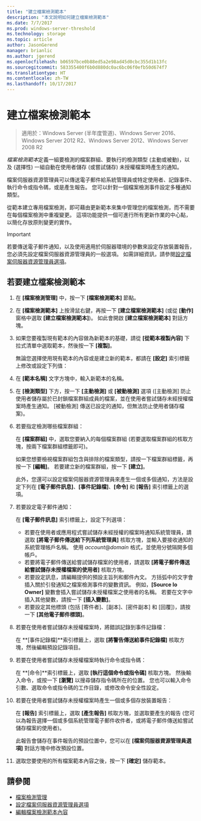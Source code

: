 ```yaml
---
title: "建立檔案檢測範本"
description: "本文說明如何建立檔案檢測範本"
ms.date: 7/7/2017
ms.prod: windows-server-threshold
ms.technology: storage
ms.topic: article
author: JasonGerend
manager: brianlic
ms.author: jgerend
ms.openlocfilehash: b06597bce0b88ed5a2e98ad45d0cbc355d1b13fc
ms.sourcegitcommit: 583355400f6b0d880dc0ac6bc06f0efb50d674f7
ms.translationtype: HT
ms.contentlocale: zh-TW
ms.lasthandoff: 10/17/2017
---
```

# <a name="create-a-file-screen-template"></a>建立檔案檢測範本

> 適用於：Windows Server (半年度管道)、Windows Server 2016、Windows Server 2012 R2、Windows Server 2012、Windows Server 2008 R2

*檔案檢測範本*定義一組要檢測的檔案群組、要執行的檢測類型 (主動或被動)，以及 (選擇性) 一組自動在使用者儲存 (或嘗試儲存) 未授權檔案時產生的通知。

檔案伺服器資源管理員可以傳送電子郵件給系統管理員或特定使用者、記錄事件、執行命令或指令碼，或是產生報告。 您可以針對一個檔案檢測事件設定多種通知類型。

從範本建立專用檔案檢測，即可藉由更新範本來集中管理您的檔案檢測，而不需要在每個檔案檢測中重複變更。 這項功能提供一個可進行所有更新作業的中心點，以簡化存放原則變更的實作。

> [!Important]
> 若要傳送電子郵件通知，以及使用適用於伺服器環境的參數來設定存放裝置報告，您必須先設定檔案伺服器資源管理員的一般選項。 如需詳細資訊，請參閱[設定檔案伺服器資源管理員選項](setting-file-server-resource-manager-options.md)。

## <a name="to-create-a-file-screen-template"></a>若要建立檔案檢測範本

1.  在 **\[檔案檢測管理\]** 中，按一下 **\[檔案檢測範本\]** 節點。

2.  在 **\[檔案檢測範本\]** 上按滑鼠右鍵，再按一下 **\[建立檔案檢測範本\]** (或從 **\[動作\]** 窗格中選取 **\[建立檔案檢測範本\]**)。 如此會開啟 **\[建立檔案檢測範本\]** 對話方塊。

3.  如果您要複製現有範本的內容做為新範本的基礎，請從 **\[從範本複製內容\]** 下拉式清單中選取範本，然後按一下 **\[複製\]**。

    無論您選擇使用現有範本的內容或是建立新的範本，都請在 **\[設定\]** 索引標籤上修改或設定下列值：

4.  在 **\[範本名稱\]** 文字方塊中，輸入新範本的名稱。

5.  在 **\[檢測類型\]** 下方，按一下 **\[主動檢測\]** 或 **\[被動檢測\]** 選項 (\[主動檢測\] 防止使用者儲存屬於已封鎖檔案群組成員的檔案，並在使用者嘗試儲存未經授權檔案時產生通知。 \[被動檢測\] 傳送已設定的通知，但無法防止使用者儲存檔案)。

6.  若要指定檢測哪些檔案群組：

    在 **\[檔案群組\]** 中，選取您要納入的每個檔案群組 (若要選取檔案群組的核取方塊，按兩下檔案群組標籤即可)。

    如果您想要檢視檔案群組包含與排除的檔案類型，請按一下檔案群組標籤，再按一下 **\[編輯\]**。 若要建立新的檔案群組，按一下 **\[建立\]**。

    此外，您還可以設定檔案伺服器資源管理員來產生一個或多個通知，方法是設定下列在 **\[電子郵件訊息\]**、**\[事件記錄檔\]**、**\[命令\]** 和 **\[報告\]** 索引標籤上的選項。

7.  若要設定電子郵件通知：

    在 **\[電子郵件訊息\]** 索引標籤上，設定下列選項：

    -   若要在使用者或應用程式嘗試儲存未經授權的檔案時通知系統管理員，請選取 **\[將電子郵件傳送給下列系統管理員\]** 核取方塊，並輸入要接收通知的系統管理帳戶名稱。 使用 *account*@*domain* 格式，並使用分號隔開多個帳戶。
    -   若要將電子郵件傳送給嘗試儲存檔案的使用者，請選取 **\[將電子郵件傳送給嘗試儲存未授權檔案的使用者\]** 核取方塊。
    -   若要設定訊息，請編輯提供的預設主旨列和郵件內文。 方括弧中的文字會插入關於引發通知之檔案檢測事件的變數資訊。 例如，**\[Source Io Owner\]** 變數會插入嘗試儲存未授權檔案之使用者的名稱。 若要在文字中插入其他變數，請按一下 **\[插入變數\]**。
    -   若要設定其他標頭 (包括 [寄件者]、[副本]、[密件副本] 和 [回覆])，請按一下 **\[其他電子郵件標頭\]**。

8.  若要在使用者嘗試儲存未授權檔案時，將錯誤記錄到事件記錄檔：

    在 **\[事件記錄檔\]**索引標籤上，選取 **\[將警告傳送給事件記錄檔\]** 核取方塊，然後編輯預設記錄項目。

9.  若要在使用者嘗試儲存未授權檔案時執行命令或指令碼：

    在 **\[命令\]**索引標籤上，選取 **\[執行這個命令或指令碼\]** 核取方塊。 然後輸入命令，或按一下 **\[瀏覽\]** 以搜尋儲存指令碼所在的位置。 您也可以輸入命令引數、選取命令或指令碼的工作目錄，或修改命令安全性設定。

10. 若要在使用者嘗試儲存未授權檔案時產生一個或多個存放裝置報告：

    在 **\[報告\]** 索引標籤上，選取 **\[產生報告\]** 核取方塊，並選取要產生的報告 (您可以為報告選擇一個或多個系統管理電子郵件收件者，或將電子郵件傳送給嘗試儲存檔案的使用者)。

    此報告會儲存在事件報告的預設位置中，您可以在 **\[檔案伺服器資源管理員選項\]** 對話方塊中修改預設位置。

11. 選取您要使用的所有檔案範本內容之後，按一下 **\[確定\]** 儲存範本。

## <a name="see-also"></a>請參閱

-   [檔案檢測管理](file-screening-management.md)
-   [設定檔案伺服器資源管理員選項](setting-file-server-resource-manager-options.md)
-   [編輯檔案檢測範本內容](edit-file-screen-template-properties.md)

